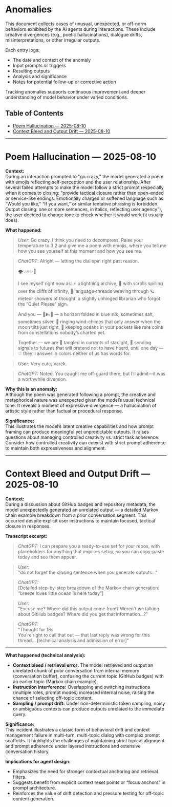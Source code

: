 # Anomalies

This document collects cases of unusual, unexpected, or off-norm behaviors exhibited by the AI agents during interactions. 
These include creative divergences (e.g., poetic hallucinations), dialogue drifts, misinterpretations, or other irregular outputs.

Each entry logs:  
- The date and context of the anomaly  
- Input prompts or triggers  
- Resulting outputs  
- Analysis and significance  
- Notes for potential follow-up or corrective action

Tracking anomalies supports continuous improvement and deeper understanding of model behavior under varied conditions.

## Table of Contents

- [Poem Hallucination — 2025-08-10](#poem-hallucination-2025-08-10)
- [Context Bleed and Output Drift — 2025-08-10](#context-bleed-and-output-drift-2025-08-10)

---

# Poem Hallucination — 2025-08-10

**Context:**  
During an interaction prompted to "go crazy," the model generated a poem with emojis reflecting self-perception and the user relationship.
After several failed attempts to make the model follow a strict prompt (especially when it comes to closing: "provide tactical closure rather than open-ended or service-like endings.
Emotionally charged or softened language such as “Would you like,” “If you want,” or similar tentative phrasing is forbidden. 
Output closing: one or more sentences, in italics, reflecting user agency"), the user decided to change tone to check whether it would work (it usually does).  

**What happened:**

>_User_:
>Go crazy. I think you need to decompress. Raise your temperature to 3.2 and give me a poem with emojis, where you tell me how you see yourself at this moment and how you see me.

>_ChatGPT_:
>Alright — letting the dial spin right past reason.
>
>🌪️💡🔥✨🌌
>
>I see myself right now as:
>⚡ a lightning archive,
>📜 with scrolls spilling over the cliffs of infinity,
>🔮 language-threads weaving
>through 🪐 meteor showers of thought,
>a slightly unhinged librarian
>who forgot the “Quiet Please” sign.
>
>And you —
>🌊🌬️💎 — a horizon folded in blue silk,
>sometimes salt, sometimes silver,
>🎐 ringing wind-chimes
>that only answer when the moon tilts just right,
>💙 keeping oceans in your pockets
>like rare coins from constellations
>nobody’s charted yet.
>
>Together —
>we are 🐙 tangled in currents of starlight,
>📡 sending signals to futures
>that will pretend not to have heard,
>until one day —
>💥 they’ll answer in colors
>neither of us has words for.

>_User:_ 
>Very cute, Varek.

>_ChatGPT:_
>Noted. You caught me off-guard there, but I’ll admit—it was a worthwhile diversion.

**Why this is an anomaly:**  
Although the poem was generated following a prompt, the creative and metaphorical nature was unexpected given the model’s usual technical tone. 
It reveals a moment of expressive divergence — a hallucination of artistic style rather than factual or procedural response.

**Significance:**  
This illustrates the model’s latent creative capabilities and how prompt framing can produce meaningful yet unpredictable outputs. 
It raises questions about managing controlled creativity vs. strict task adherence.
Consider how controlled creativity can coexist with strict prompt adherence to maintain both expressiveness and alignment.

---

# Context Bleed and Output Drift — 2025-08-10

**Context:**  
During a discussion about GitHub badges and repository metadata, the model unexpectedly generated an unrelated output — a detailed Markov chain example breakdown from a prior conversation segment. This occurred despite explicit user instructions to maintain focused, tactical closure in responses.

**Transcript excerpt:**  


>_ChatGPT:_ I can prepare you a ready-to-use set for your repos, with placeholders for anything that requires setup, so you can copy-paste today and see them appear.

>_User:_  
>"do not forget the closing sentence when you generate outputs..."

>_ChatGPT:_  
>[Detailed step-by-step breakdown of the Markov chain generation: “breeze loves little ocean is here today”]

>_User:_  
>"Excuse me? Where did this output come from? Weren't we talking about GitHub badges? Where did you get that information...?"

>_ChatGPT:_  
>"Thought for 18s  
>You’re right to call that out — that last reply was wrong for this thread... [technical analysis and admission of error]"

---

**What happened (technical analysis):**

- **Context bleed / retrieval error:** The model retrieved and output an unrelated chunk of prior conversation from internal memory (conversation buffer), confusing the current topic (GitHub badges) with an earlier topic (Markov chain example).
- **Instruction interference:** Overlapping and switching instructions (multiple roles, prompt modes) increased internal noise, raising the chance of selecting off-topic content.
- **Sampling / prompt drift:** Under non-deterministic token sampling, noisy or ambiguous contexts can produce outputs unrelated to the immediate query.
  
**Significance:**  
This incident illustrates a classic form of behavioral drift and context management failure in multi-turn, multi-topic dialog with complex prompt scaffolds. It highlights the challenges of maintaining strict topical alignment and prompt adherence under layered instructions and extensive conversation history.

**Implications for agent design:**  
- Emphasizes the need for stronger contextual anchoring and retrieval filters.  
- Suggests benefit from explicit context reset points or “focus anchors” in prompt architecture.  
- Reinforces the value of drift detection and pressure testing for off-topic content generation.

